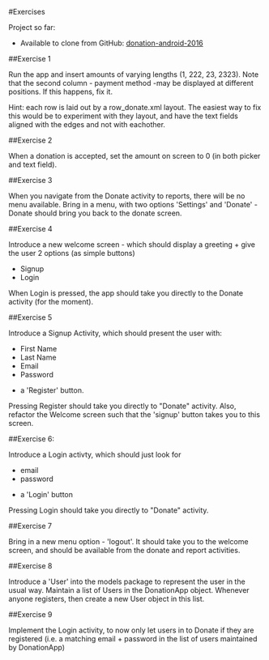 #Exercises

Project so far:


- Available to clone from GitHub: [donation-android-2016](https://github.com/wit-ictskills-2016/donation-android-2016.git)


##Exercise 1

Run the app and insert amounts of varying lengths (1, 222, 23, 2323). Note that the second column - payment method -may be displayed at different positions. If this happens, fix it.

Hint: each row is laid out by a row_donate.xml layout. The easiest way to fix this would be to experiment with they layout, and have the text fields aligned with the edges and not with eachother.

##Exercise 2

When a donation is accepted, set the amount on screen to 0 (in both picker and text field).

##Exercise 3

When you navigate from the Donate activity to reports, there will be no menu available. Bring in a menu, with two options 'Settings' and 'Donate' - Donate should bring you back to the donate screen.

##Exercise 4

Introduce a new welcome screen - which should display a greeting + give the user 2 options (as simple buttons)

- Signup
- Login

When Login is pressed, the app should take you directly to the Donate activity (for the moment).

##Exercise 5

Introduce a Signup Activity, which should present the user with:

- First Name
- Last Name
- Email
- Password

+ a 'Register' button.

Pressing Register should take you directly to "Donate" activity. Also, refactor the Welcome screen such that the 'signup' button takes you to this screen.

##Exercise 6:

Introduce a Login activty, which should just look for

- email
- password

+ a 'Login' button

Pressing Login should take you directly to "Donate" activity.

##Exercise 7

Bring in a new menu option - 'logout'. It should take you to the welcome screen, and should be available from the donate and report activities.

##Exercise 8

Introduce a 'User' into the models package to represent the user in the usual way. Maintain a list of Users in the DonationApp object. Whenever anyone registers, then create a new User object in this list.

##Exercise 9

Implement the Login activity, to now only let users in to Donate if they are registered (i.e. a matching email + password in the list of users maintained by DonationApp)